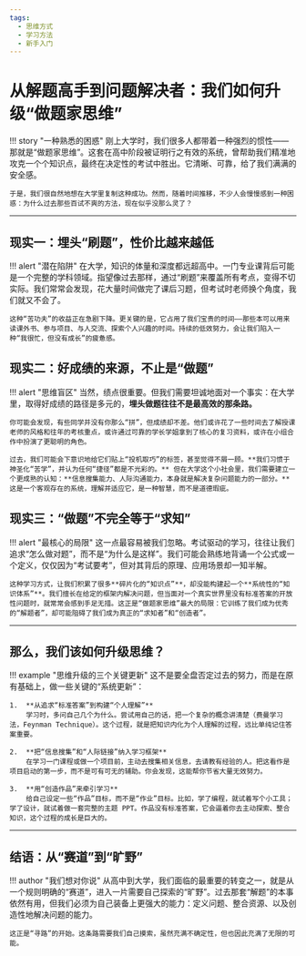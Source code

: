```yaml
---
tags:
  - 思维方式
  - 学习方法
  - 新手入门
---
```


# 从解题高手到问题解决者：我们如何升级“做题家思维”

!!! story "一种熟悉的困惑"
    刚上大学时，我们很多人都带着一种强烈的惯性——那就是“做题家思维”。这套在高中阶段被证明行之有效的系统，曾帮助我们精准地攻克一个个知识点，最终在决定性的考试中胜出。它清晰、可靠，给了我们满满的安全感。

    于是，我们很自然地想在大学里复制这种成功。然而，随着时间推移，不少人会慢慢感到一种困惑：为什么过去那些百试不爽的方法，现在似乎没那么灵了？

---

## 现实一：埋头“刷题”，性价比越来越低

!!! alert "潜在陷阱"
    在大学，知识的体量和深度都远超高中。一门专业课背后可能是一个完整的学科领域。指望像过去那样，通过“刷题”来覆盖所有考点，变得不切实际。我们常常会发现，花大量时间做完了课后习题，但考试时老师换个角度，我们就又不会了。

    这种“苦功夫”的收益正在急剧下降。更关键的是，它占用了我们宝贵的时间——那些本可以用来读课外书、参与项目、与人交流、探索个人兴趣的时间。持续的低效努力，会让我们陷入一种“我很忙，但没有成长”的疲惫感。

## 现实二：好成绩的来源，不止是“做题”

!!! alert "思维盲区"
    当然，绩点很重要。但我们需要坦诚地面对一个事实：在大学里，取得好成绩的路径是多元的，**埋头做题往往不是最高效的那条路。**

    你可能会发现，有些同学并没有你那么“拼”，但成绩却不差。他们或许花了一些时间去了解授课老师的风格和往年的考核重点，或许通过可靠的学长学姐拿到了核心的复习资料，或许在小组合作中扮演了更聪明的角色。

    过去，我们可能会下意识地给它们贴上“投机取巧”的标签，甚至觉得不屑一顾。**我们习惯于神圣化“苦学”，并认为任何“捷径”都是不光彩的。** 但在大学这个小社会里，我们需要建立一个更成熟的认知：**信息搜集能力、人际沟通能力，本身就是解决复杂问题能力的一部分。** 这是一个客观存在的系统，理解并适应它，是一种智慧，而不是道德瑕疵。

## 现实三：“做题”不完全等于“求知”

!!! alert "最核心的局限"
    这一点最容易被我们忽略。考试驱动的学习，往往让我们追求“怎么做对题”，而不是“为什么是这样”。我们可能会熟练地背诵一个公式或一个定义，仅仅因为“考试要考”，但对其背后的原理、应用场景却一知半解。

    这种学习方式，让我们积累了很多**碎片化的“知识点”**，却没能构建起一个**系统性的“知识体系”**。我们擅长在给定的框架内解决问题，但当面对一个真实世界里没有标准答案的开放性问题时，就常常会感到手足无措。这正是“做题家思维”最大的局限：它训练了我们成为优秀的“解题者”，却可能阻碍了我们成为真正的“求知者”和“创造者”。

---

## 那么，我们该如何升级思维？

!!! example "思维升级的三个关键更新"
    这不是要全盘否定过去的努力，而是在原有基础上，做一些关键的“系统更新”：

    1.  **从追求“标准答案”到构建“个人理解”**
        学习时，多问自己几个为什么。尝试用自己的话，把一个复杂的概念讲清楚（费曼学习法，Feynman Technique）。这个过程，就是把知识内化为个人理解的过程，远比单纯记住答案重要。

    2.  **把“信息搜集”和“人际链接”纳入学习框架**
        在学习一门课程或做一个项目前，主动去搜集相关信息，去请教有经验的人。把这看作是项目启动的第一步，而不是可有可无的辅助。你会发现，这能帮你节省大量无效努力。

    3.  **用“创造作品”来牵引学习**
        给自己设定一些“作品”目标，而不是“作业”目标。比如，学了编程，就试着写个小工具；学了设计，就试着做一套完整的主题 PPT。作品没有标准答案，它会逼着你去主动探索、整合知识，这个过程的成长是巨大的。

---

## 结语：从“赛道”到“旷野”

!!! author "我们想对你说"
    从高中到大学，我们面临的最重要的转变之一，就是从一个规则明确的“赛道”，进入一片需要自己探索的“旷野”。过去那套“解题”的本事依然有用，但我们必须为自己装备上更强大的能力：定义问题、整合资源、以及创造性地解决问题的能力。

    这正是“寻路”的开始。这条路需要我们自己摸索，虽然充满不确定性，但也因此充满了无限的可能。
